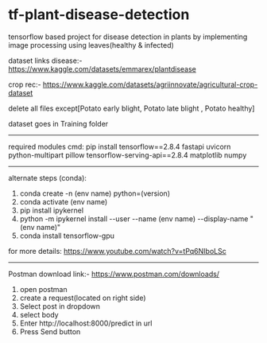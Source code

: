 # tf-plant-disease-detection

tensorflow based project for disease detection in plants by implementing image processing using leaves(healthy & infected)

dataset links
  disease:- https://www.kaggle.com/datasets/emmarex/plantdisease
  
  crop rec:- https://www.kaggle.com/datasets/agriinnovate/agricultural-crop-dataset
 
 
 
delete all files except[Potato early blight,  Potato late blight , Potato healthy]
  
dataset goes in Training folder


-----------------------------------------------------------------------------------------------------------------------------------------

required modules cmd:
  pip install tensorflow==2.8.4 fastapi uvicorn python-multipart pillow tensorflow-serving-api==2.8.4 matplotlib numpy

-----------------------------------------------------------------------------------------------------------------------------------------
alternate steps (conda):
1. conda create -n (env name) python=(version)
2. conda activate (env name)
3. pip install ipykernel
4. python -m ipykernel install --user --name (env name) --display-name "(env name)"
5. conda install tensorflow-gpu


for more details: https://www.youtube.com/watch?v=tPq6NIboLSc

-----------------------------------------------------------------------------------------------------------------------------------------


Postman download link:- https://www.postman.com/downloads/
1. open postman
2. create a request(located on right side)
3. Select post in dropdown
4. select body
5. Enter http://localhost:8000/predict in url
6. Press Send button
